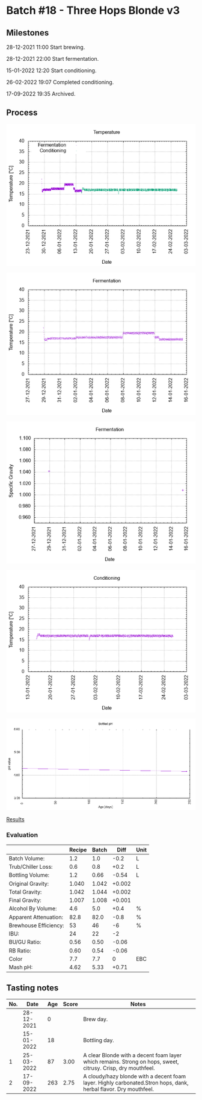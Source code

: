 # Batch #18 - Three Hops Blonde v3

## Milestones

28-12-2021 11:00 Start brewing.

28-12-2021 22:00 Start fermentation.

15-01-2022 12:20 Start conditioning.

26-02-2022 19:07 Completed conditioning.

17-09-2022 19:35 Archived.

## Process

![temperature](temperature.png)

![fermentation](fermentation.png)

![specific gravity](gravity.png)

![conditioning](conditioning.png)

![bottled pH](bottled_ph.png)

[Results](./Batch_18_Three_Hops_Blonde_v3_results.pdf)

### Evaluation

|                         | Recipe | Batch | Diff   | Unit |
|-------------------------|--------|-------|--------|------|
| Batch Volume:           | 1.2    | 1.0   | -0.2   | L    |
| Trub/Chiller Loss:      | 0.6    | 0.8   | +0.2   | L    |
| Bottling Volume:        | 1.2    | 0.66  | -0.54  | L    |
| Original Gravity:       | 1.040  | 1.042 | +0.002 |      |
| Total Gravity:          | 1.042  | 1.044 | +0.002 |      |
| Final Gravity:          | 1.007  | 1.008 | +0.001 |      |
| Alcohol By Volume:      | 4.6    | 5.0   | +0.4   | %    |
| Apparent Attenuation:   | 82.8   | 82.0  | -0.8   | %    |
| Brewhouse Efficiency:   | 53     | 46    | -6     | %    |
| IBU:                    | 24     | 22    | -2     |      |
| BU/GU Ratio:            | 0.56   | 0.50  | -0.06  |      |
| RB Ratio:               | 0.60   | 0.54  | -0.06  |      |
| Color                   | 7.7    | 7.7   |  0     | EBC  |
| Mash pH:                | 4.62   | 5.33  | +0.71  |      |

## Tasting notes

| No. | Date       | Age | Score | Notes |
|-----|------------|-----|-------|-------|
|     | 28-12-2021 |   0 |       | Brew day. |
|     | 15-01-2022 |  18 |       | Bottling day. |
|   1 | 25-03-2022 |  87 | 3.00  | A clear Blonde with a decent foam layer which remains. Strong on hops, sweet, citrusy. Crisp, dry mouthfeel. |
|   2 | 17-09-2022 | 263 | 2.75  | A cloudy/hazy blonde with a decent foam layer. Highly carbonated.Stron hops, dank, herbal flavor. Dry mouthfeel. |
